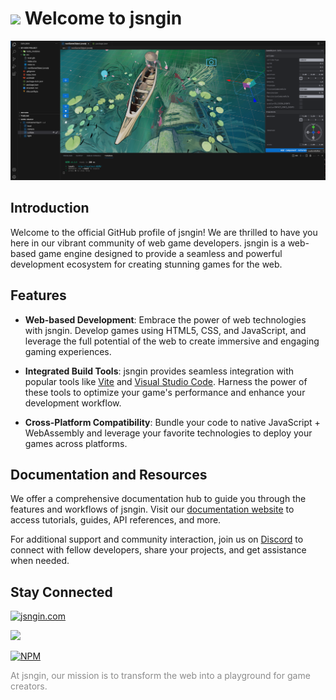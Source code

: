 # <img src="https://github.com/thejsngin.png" height="28px"> Welcome to jsngin

![jsngin editor](/assets/editor.png?raw=true)


## Introduction

Welcome to the official GitHub profile of jsngin! We are thrilled to have you here in our vibrant community of web game developers. jsngin is a web-based game engine designed to provide a seamless and powerful development ecosystem for creating stunning games for the web.

## Features

- **Web-based Development**: Embrace the power of web technologies with jsngin. Develop games using HTML5, CSS, and JavaScript, and leverage the full potential of the web to create immersive and engaging gaming experiences.

- **Integrated Build Tools**: jsngin provides seamless integration with popular tools like [Vite](https://vitejs.dev/) and [Visual Studio Code](https://code.visualstudio.com/). Harness the power of these tools to optimize your game's performance and enhance your development workflow.

- **Cross-Platform Compatibility**: Bundle your code to native JavaScript + WebAssembly and leverage your favorite technologies to deploy your games across platforms.

## Documentation and Resources

We offer a comprehensive documentation hub to guide you through the features and workflows of jsngin. Visit our [documentation website](https://jsngin.com) to access tutorials, guides, API references, and more.

For additional support and community interaction, join us on [Discord](https://discord.gg/F9G4eksSsg) to connect with fellow developers, share your projects, and get assistance when needed.


## Stay Connected

[![jsngin.com](https://img.shields.io/website?label=jsngin.com&style=for-the-badge&url=https://jsngin.com)](https://jsngin.com)

[![](https://dcbadge.vercel.app/api/server/F9G4eksSsg)](https://discord.gg/F9G4eksSsg)

[![NPM](https://img.shields.io/badge/NPM-%23CB3837.svg?style=for-the-badge&logo=npm&logoColor=white)](https://www.npmjs.com/~thejsngin)

<div style='filter: opacity(50%)'>
At jsngin, our mission is to transform the web into a playground for game creators.
</div>